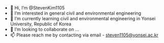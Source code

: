 - 👋 Hi, I’m @StevenKim1105
- 👀 I’m interested in general civil and environmental engineering
- 🌱 I’m currently learning civil and environmental engineering in Yonsei University, Republic of Korea
- 💞️ I’m looking to collaborate on ...
- 📫 Please reach me by contacting via email - steven1105@yonsei.ac.kr

<!---
StevenKim1105/StevenKim1105 is a ✨ special ✨ repository because its `README.md` (this file) appears on your GitHub profile.
You can click the Preview link to take a look at your changes.
--->
